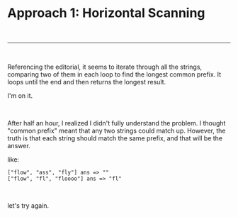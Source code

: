 # Approach 1: Horizontal Scanning

<br>

---

<br>

Referencing the editorial, it seems to iterate through all the strings,
comparing two of them in each loop to find the longest common prefix.
It loops until the end and then returns the longest result.

I'm on it.

<br>

After half an hour, I realized I didn't fully understand the problem. 
I thought "common prefix" meant that any two strings could match up. 
However, the truth is that each string should match the same prefix, 
and that will be the answer.



like:

```asciidoc
["flow", "ass", "fly"] ans => ""
["flow", "fl", "floooo"] ans => "fl"
```


<br>

let's try again.
